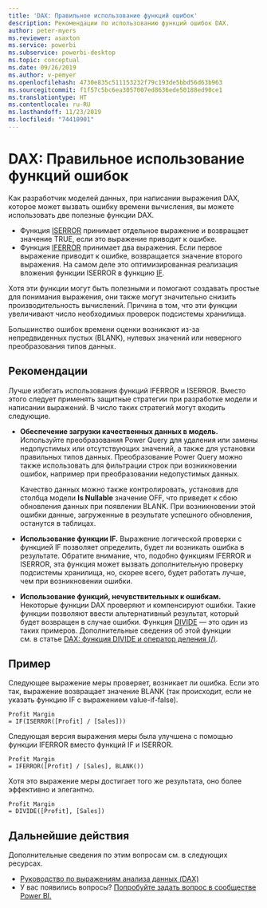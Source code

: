 ```yaml
---
title: 'DAX: Правильное использование функций ошибок'
description: Рекомендации по использованию функций ошибок DAX.
author: peter-myers
ms.reviewer: asaxton
ms.service: powerbi
ms.subservice: powerbi-desktop
ms.topic: conceptual
ms.date: 09/26/2019
ms.author: v-pemyer
ms.openlocfilehash: 4730e835c511153232f79c193de5bbd56d63b963
ms.sourcegitcommit: f1f57c5bc6ea3057007ed8636ede50188ed90ce1
ms.translationtype: HT
ms.contentlocale: ru-RU
ms.lasthandoff: 11/23/2019
ms.locfileid: "74410901"
---
```

# <a name="dax-appropriate-use-of-error-functions"></a>DAX: Правильное использование функций ошибок

Как разработчик моделей данных, при написании выражения DAX, которое может вызвать ошибку времени вычисления, вы можете использовать две полезные функции DAX.

- Функция [ISERROR](/dax/iserror-function-dax) принимает отдельное выражение и возвращает значение TRUE, если это выражение приводит к ошибке.
- Функция [IFERROR](/dax/iferror-function-dax) принимает два выражения. Если первое выражение приводит к ошибке, возвращается значение второго выражения. На самом деле это оптимизированная реализация вложения функции ISERROR в функцию [IF](/dax/if-function-dax).

Хотя эти функции могут быть полезными и помогают создавать простые для понимания выражения, они также могут значительно снизить производительность вычислений. Причина в том, что эти функции увеличивают число необходимых проверок подсистемы хранилища.

Большинство ошибок времени оценки возникают из-за непредвиденных пустых (BLANK), нулевых значений или неверного преобразования типов данных.

## <a name="recommendations"></a>Рекомендации

Лучше избегать использования функций IFERROR и ISERROR. Вместо этого следует применять защитные стратегии при разработке модели и написании выражений. В число таких стратегий могут входить следующие.

- **Обеспечение загрузки качественных данных в модель.** Используйте преобразования Power Query для удаления или замены недопустимых или отсутствующих значений, а также для установки правильных типов данных. Преобразование Power Query можно также использовать для фильтрации строк при возникновении ошибок, например при преобразовании недопустимых данных.

    Качество данных можно также контролировать, установив для столбца модели **Is Nullable** значение OFF, что приведет к сбою обновления данных при появлении BLANK. При возникновении этой ошибки данные, загруженные в результате успешного обновления, останутся в таблицах.
- **Использование функции IF.** Выражение логической проверки с функцией IF позволяет определить, будет ли возникать ошибка в результате. Обратите внимание, что, подобно функциям IFERROR и ISERROR, эта функция может вызвать дополнительную проверку подсистемы хранилища, но, скорее всего, будет работать лучше, чем при возникновении ошибки.
- **Использование функций, нечувствительных к ошибкам.** Некоторые функции DAX проверяют и компенсируют ошибки. Такие функции позволяют ввести альтернативный результат, который будет возвращен в случае ошибки. Функция [DIVIDE](/dax/divide-function-dax) — это один из таких примеров. Дополнительные сведения об этой функции см. в статье [DAX: функция DIVIDE и оператор деления (/)](dax-divide-function-operator.md).

## <a name="example"></a>Пример

Следующее выражение меры проверяет, возникает ли ошибка. Если это так, выражение возвращает значение BLANK (так происходит, если не указать функцию IF с выражением value-if-false).

```dax
Profit Margin
= IF(ISERROR([Profit] / [Sales]))
```

Следующая версия выражения меры была улучшена с помощью функции IFERROR вместо функций IF и ISERROR.

```dax
Profit Margin
= IFERROR([Profit] / [Sales], BLANK())
```

Хотя это выражение меры достигает того же результата, оно более эффективно и элегантно.

```dax
Profit Margin
= DIVIDE([Profit], [Sales])
```

## <a name="next-steps"></a>Дальнейшие действия

Дополнительные сведения по этим вопросам см. в следующих ресурсах.

- [Руководство по выражениям анализа данных (DAX)](/dax/)
- У вас появились вопросы? [Попробуйте задать вопрос в сообществе Power BI.](https://community.powerbi.com/)
